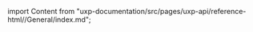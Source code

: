 
import Content from "uxp-documentation/src/pages/uxp-api/reference-html//General/index.md";

<Content query="product=photoshop"/>
